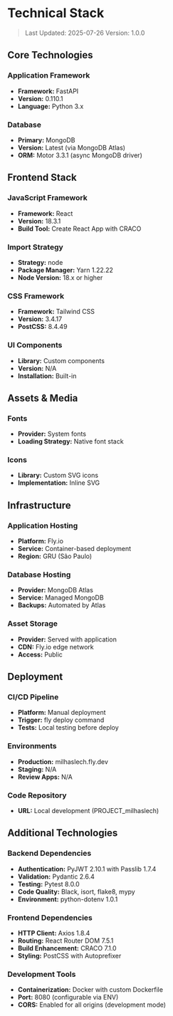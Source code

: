 # Technical Stack

> Last Updated: 2025-07-26
> Version: 1.0.0

## Core Technologies

### Application Framework
- **Framework:** FastAPI
- **Version:** 0.110.1
- **Language:** Python 3.x

### Database
- **Primary:** MongoDB
- **Version:** Latest (via MongoDB Atlas)
- **ORM:** Motor 3.3.1 (async MongoDB driver)

## Frontend Stack

### JavaScript Framework
- **Framework:** React
- **Version:** 18.3.1
- **Build Tool:** Create React App with CRACO

### Import Strategy
- **Strategy:** node
- **Package Manager:** Yarn 1.22.22
- **Node Version:** 18.x or higher

### CSS Framework
- **Framework:** Tailwind CSS
- **Version:** 3.4.17
- **PostCSS:** 8.4.49

### UI Components
- **Library:** Custom components
- **Version:** N/A
- **Installation:** Built-in

## Assets & Media

### Fonts
- **Provider:** System fonts
- **Loading Strategy:** Native font stack

### Icons
- **Library:** Custom SVG icons
- **Implementation:** Inline SVG

## Infrastructure

### Application Hosting
- **Platform:** Fly.io
- **Service:** Container-based deployment
- **Region:** GRU (São Paulo)

### Database Hosting
- **Provider:** MongoDB Atlas
- **Service:** Managed MongoDB
- **Backups:** Automated by Atlas

### Asset Storage
- **Provider:** Served with application
- **CDN:** Fly.io edge network
- **Access:** Public

## Deployment

### CI/CD Pipeline
- **Platform:** Manual deployment
- **Trigger:** fly deploy command
- **Tests:** Local testing before deploy

### Environments
- **Production:** milhaslech.fly.dev
- **Staging:** N/A
- **Review Apps:** N/A

### Code Repository
- **URL:** Local development (PROJECT_milhaslech)

## Additional Technologies

### Backend Dependencies
- **Authentication:** PyJWT 2.10.1 with Passlib 1.7.4
- **Validation:** Pydantic 2.6.4
- **Testing:** Pytest 8.0.0
- **Code Quality:** Black, isort, flake8, mypy
- **Environment:** python-dotenv 1.0.1

### Frontend Dependencies
- **HTTP Client:** Axios 1.8.4
- **Routing:** React Router DOM 7.5.1
- **Build Enhancement:** CRACO 7.1.0
- **Styling:** PostCSS with Autoprefixer

### Development Tools
- **Containerization:** Docker with custom Dockerfile
- **Port:** 8080 (configurable via ENV)
- **CORS:** Enabled for all origins (development mode)